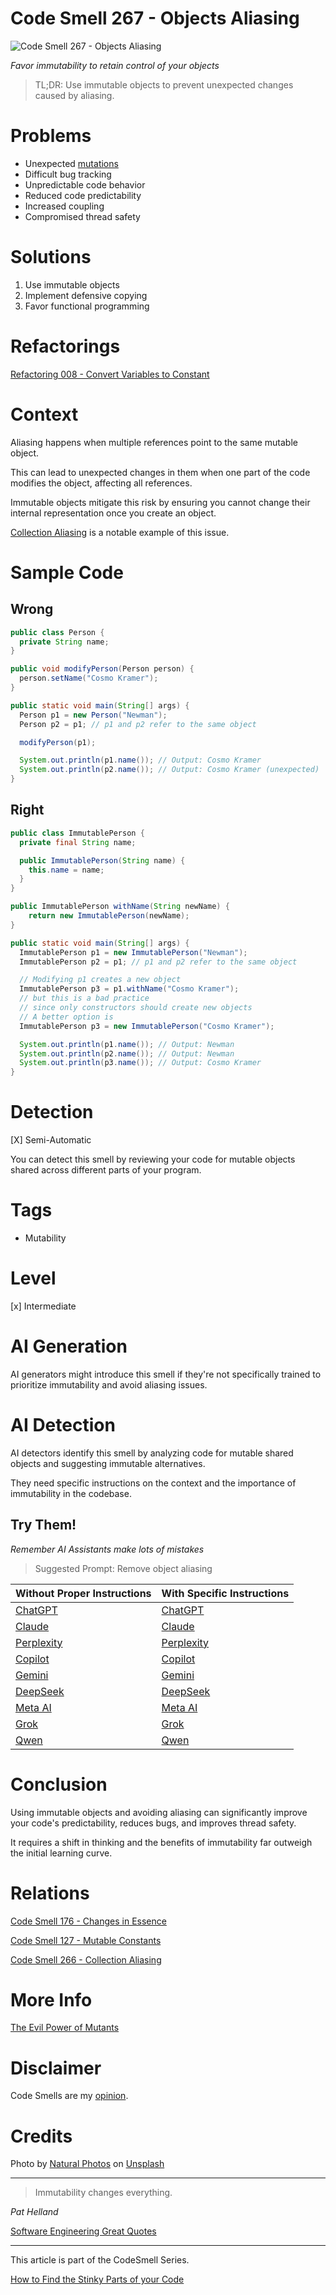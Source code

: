 # Code Smell 267 - Objects Aliasing

![Code Smell 267 - Objects Aliasing](Code%20Smell%20267%20-%20Objects%20Aliasing.jpg)

*Favor immutability to retain control of your objects*

> TL;DR: Use immutable objects to prevent unexpected changes caused by aliasing.

# Problems

- Unexpected [mutations](https://github.com/mcsee/Software-Design-Articles/tree/main/Articles/Theory/The%20Evil%20Power%20of%20Mutants/readme.md)
- Difficult bug tracking
- Unpredictable code behavior
- Reduced code predictability
- Increased coupling
- Compromised thread safety

# Solutions

1. Use immutable objects
2. Implement defensive copying
3. Favor functional programming

# Refactorings

[Refactoring 008 - Convert Variables to Constant](https://github.com/mcsee/Software-Design-Articles/tree/main/Articles/Refactorings/Refactoring%20008%20-%20Convert%20Variables%20to%20Constant/readme.md)

# Context

Aliasing happens when multiple references point to the same mutable object. 

This can lead to unexpected changes in them when one part of the code modifies the object, affecting all references. 

Immutable objects mitigate this risk by ensuring you cannot change their internal representation once you create an object.

[Collection Aliasing](https://github.com/mcsee/Software-Design-Articles/tree/main/Articles/Code%20Smells/Code%20Smell%20266%20-%20Collection%20Aliasing/readme.md) is a notable example of this issue.

# Sample Code

## Wrong

<!-- [Gist Url](https://gist.github.com/mcsee/5c5d78c37c8a02a76f5016a1d9cce5b9) -->

```java
public class Person {
  private String name; 
}

public void modifyPerson(Person person) {
  person.setName("Cosmo Kramer");
}

public static void main(String[] args) {
  Person p1 = new Person("Newman");
  Person p2 = p1; // p1 and p2 refer to the same object

  modifyPerson(p1);

  System.out.println(p1.name()); // Output: Cosmo Kramer
  System.out.println(p2.name()); // Output: Cosmo Kramer (unexpected)
}
```

## Right

<!-- [Gist Url](https://gist.github.com/mcsee/a2f26976d78ac14d239005c1a351cd4e) -->

```java
public class ImmutablePerson {
  private final String name; 

  public ImmutablePerson(String name) {
    this.name = name; 
  } 
}

public ImmutablePerson withName(String newName) {
    return new ImmutablePerson(newName);
}

public static void main(String[] args) {
  ImmutablePerson p1 = new ImmutablePerson("Newman");
  ImmutablePerson p2 = p1; // p1 and p2 refer to the same object

  // Modifying p1 creates a new object
  ImmutablePerson p3 = p1.withName("Cosmo Kramer");
  // but this is a bad practice 
  // since only constructors should create new objects
  // A better option is
  ImmutablePerson p3 = new ImmutablePerson("Cosmo Kramer");

  System.out.println(p1.name()); // Output: Newman
  System.out.println(p2.name()); // Output: Newman
  System.out.println(p3.name()); // Output: Cosmo Kramer
}
```

# Detection

[X] Semi-Automatic 

You can detect this smell by reviewing your code for mutable objects shared across different parts of your program.

# Tags

- Mutability

# Level

[x] Intermediate

# AI Generation

AI generators might introduce this smell if they're not specifically trained to prioritize immutability and avoid aliasing issues.

# AI Detection

AI detectors identify this smell by analyzing code for mutable shared objects and suggesting immutable alternatives. 

They need specific instructions on the context and the importance of immutability in the codebase.

## Try Them!

*Remember AI Assistants make lots of mistakes*

> Suggested Prompt: Remove object aliasing

| Without Proper Instructions    | With Specific Instructions |
| -------- | ------- |
| [ChatGPT](https://chat.openai.com/?q=Correct+and+explain+this+code%3A+%60%60%60java%0D%0Apublic+class+Person+%7B%0D%0A++private+String+name%3B+%0D%0A%7D%0D%0A%0D%0Apublic+void+modifyPerson%28Person+person%29+%7B%0D%0A++person.setName%28%22Cosmo+Kramer%22%29%3B%0D%0A%7D%0D%0A%0D%0Apublic+static+void+main%28String%5B%5D+args%29+%7B%0D%0A++Person+p1+%3D+new+Person%28%22Newman%22%29%3B%0D%0A++Person+p2+%3D+p1%3B+%2F%2F+p1+and+p2+refer+to+the+same+object%0D%0A%0D%0A++modifyPerson%28p1%29%3B%0D%0A%0D%0A++System.out.println%28p1.name%28%29%29%3B+%2F%2F+Output%3A+Cosmo+Kramer%0D%0A++System.out.println%28p2.name%28%29%29%3B+%2F%2F+Output%3A+Cosmo+Kramer+%28unexpected%29%0D%0A%7D%0D%0A%60%60%60) | [ChatGPT](https://chat.openai.com/?q=Remove+object+aliasing%3A+%60%60%60java%0D%0Apublic+class+Person+%7B%0D%0A++private+String+name%3B+%0D%0A%7D%0D%0A%0D%0Apublic+void+modifyPerson%28Person+person%29+%7B%0D%0A++person.setName%28%22Cosmo+Kramer%22%29%3B%0D%0A%7D%0D%0A%0D%0Apublic+static+void+main%28String%5B%5D+args%29+%7B%0D%0A++Person+p1+%3D+new+Person%28%22Newman%22%29%3B%0D%0A++Person+p2+%3D+p1%3B+%2F%2F+p1+and+p2+refer+to+the+same+object%0D%0A%0D%0A++modifyPerson%28p1%29%3B%0D%0A%0D%0A++System.out.println%28p1.name%28%29%29%3B+%2F%2F+Output%3A+Cosmo+Kramer%0D%0A++System.out.println%28p2.name%28%29%29%3B+%2F%2F+Output%3A+Cosmo+Kramer+%28unexpected%29%0D%0A%7D%0D%0A%60%60%60) |
| [Claude](https://claude.ai/new?q=Correct+and+explain+this+code%3A+%60%60%60java%0D%0Apublic+class+Person+%7B%0D%0A++private+String+name%3B+%0D%0A%7D%0D%0A%0D%0Apublic+void+modifyPerson%28Person+person%29+%7B%0D%0A++person.setName%28%22Cosmo+Kramer%22%29%3B%0D%0A%7D%0D%0A%0D%0Apublic+static+void+main%28String%5B%5D+args%29+%7B%0D%0A++Person+p1+%3D+new+Person%28%22Newman%22%29%3B%0D%0A++Person+p2+%3D+p1%3B+%2F%2F+p1+and+p2+refer+to+the+same+object%0D%0A%0D%0A++modifyPerson%28p1%29%3B%0D%0A%0D%0A++System.out.println%28p1.name%28%29%29%3B+%2F%2F+Output%3A+Cosmo+Kramer%0D%0A++System.out.println%28p2.name%28%29%29%3B+%2F%2F+Output%3A+Cosmo+Kramer+%28unexpected%29%0D%0A%7D%0D%0A%60%60%60) | [Claude](https://claude.ai/new?q=Remove+object+aliasing%3A+%60%60%60java%0D%0Apublic+class+Person+%7B%0D%0A++private+String+name%3B+%0D%0A%7D%0D%0A%0D%0Apublic+void+modifyPerson%28Person+person%29+%7B%0D%0A++person.setName%28%22Cosmo+Kramer%22%29%3B%0D%0A%7D%0D%0A%0D%0Apublic+static+void+main%28String%5B%5D+args%29+%7B%0D%0A++Person+p1+%3D+new+Person%28%22Newman%22%29%3B%0D%0A++Person+p2+%3D+p1%3B+%2F%2F+p1+and+p2+refer+to+the+same+object%0D%0A%0D%0A++modifyPerson%28p1%29%3B%0D%0A%0D%0A++System.out.println%28p1.name%28%29%29%3B+%2F%2F+Output%3A+Cosmo+Kramer%0D%0A++System.out.println%28p2.name%28%29%29%3B+%2F%2F+Output%3A+Cosmo+Kramer+%28unexpected%29%0D%0A%7D%0D%0A%60%60%60) |
| [Perplexity](https://www.perplexity.ai/?q=Correct+and+explain+this+code%3A+%60%60%60java%0D%0Apublic+class+Person+%7B%0D%0A++private+String+name%3B+%0D%0A%7D%0D%0A%0D%0Apublic+void+modifyPerson%28Person+person%29+%7B%0D%0A++person.setName%28%22Cosmo+Kramer%22%29%3B%0D%0A%7D%0D%0A%0D%0Apublic+static+void+main%28String%5B%5D+args%29+%7B%0D%0A++Person+p1+%3D+new+Person%28%22Newman%22%29%3B%0D%0A++Person+p2+%3D+p1%3B+%2F%2F+p1+and+p2+refer+to+the+same+object%0D%0A%0D%0A++modifyPerson%28p1%29%3B%0D%0A%0D%0A++System.out.println%28p1.name%28%29%29%3B+%2F%2F+Output%3A+Cosmo+Kramer%0D%0A++System.out.println%28p2.name%28%29%29%3B+%2F%2F+Output%3A+Cosmo+Kramer+%28unexpected%29%0D%0A%7D%0D%0A%60%60%60) | [Perplexity](https://www.perplexity.ai/?q=Remove+object+aliasing%3A+%60%60%60java%0D%0Apublic+class+Person+%7B%0D%0A++private+String+name%3B+%0D%0A%7D%0D%0A%0D%0Apublic+void+modifyPerson%28Person+person%29+%7B%0D%0A++person.setName%28%22Cosmo+Kramer%22%29%3B%0D%0A%7D%0D%0A%0D%0Apublic+static+void+main%28String%5B%5D+args%29+%7B%0D%0A++Person+p1+%3D+new+Person%28%22Newman%22%29%3B%0D%0A++Person+p2+%3D+p1%3B+%2F%2F+p1+and+p2+refer+to+the+same+object%0D%0A%0D%0A++modifyPerson%28p1%29%3B%0D%0A%0D%0A++System.out.println%28p1.name%28%29%29%3B+%2F%2F+Output%3A+Cosmo+Kramer%0D%0A++System.out.println%28p2.name%28%29%29%3B+%2F%2F+Output%3A+Cosmo+Kramer+%28unexpected%29%0D%0A%7D%0D%0A%60%60%60) |
| [Copilot](https://www.bing.com/chat?showconv=1&sendquery=1&q=Correct+and+explain+this+code%3A+%60%60%60java%0D%0Apublic+class+Person+%7B%0D%0A++private+String+name%3B+%0D%0A%7D%0D%0A%0D%0Apublic+void+modifyPerson%28Person+person%29+%7B%0D%0A++person.setName%28%22Cosmo+Kramer%22%29%3B%0D%0A%7D%0D%0A%0D%0Apublic+static+void+main%28String%5B%5D+args%29+%7B%0D%0A++Person+p1+%3D+new+Person%28%22Newman%22%29%3B%0D%0A++Person+p2+%3D+p1%3B+%2F%2F+p1+and+p2+refer+to+the+same+object%0D%0A%0D%0A++modifyPerson%28p1%29%3B%0D%0A%0D%0A++System.out.println%28p1.name%28%29%29%3B+%2F%2F+Output%3A+Cosmo+Kramer%0D%0A++System.out.println%28p2.name%28%29%29%3B+%2F%2F+Output%3A+Cosmo+Kramer+%28unexpected%29%0D%0A%7D%0D%0A%60%60%60) | [Copilot](https://www.bing.com/chat?showconv=1&sendquery=1&q=Remove+object+aliasing%3A+%60%60%60java%0D%0Apublic+class+Person+%7B%0D%0A++private+String+name%3B+%0D%0A%7D%0D%0A%0D%0Apublic+void+modifyPerson%28Person+person%29+%7B%0D%0A++person.setName%28%22Cosmo+Kramer%22%29%3B%0D%0A%7D%0D%0A%0D%0Apublic+static+void+main%28String%5B%5D+args%29+%7B%0D%0A++Person+p1+%3D+new+Person%28%22Newman%22%29%3B%0D%0A++Person+p2+%3D+p1%3B+%2F%2F+p1+and+p2+refer+to+the+same+object%0D%0A%0D%0A++modifyPerson%28p1%29%3B%0D%0A%0D%0A++System.out.println%28p1.name%28%29%29%3B+%2F%2F+Output%3A+Cosmo+Kramer%0D%0A++System.out.println%28p2.name%28%29%29%3B+%2F%2F+Output%3A+Cosmo+Kramer+%28unexpected%29%0D%0A%7D%0D%0A%60%60%60) |
| [Gemini](https://gemini.google.com/) | [Gemini](https://gemini.google.com/) | 
| [DeepSeek](https://chat.deepseek.com/) | [DeepSeek](https://chat.deepseek.com/) | 
| [Meta AI](https://www.meta.ai/chat) | [Meta AI](https://www.meta.ai/) | 
| [Grok](https://grok.com/) | [Grok](https://grok.com/) | 
| [Qwen](https://chat.qwen.ai/) | [Qwen](https://chat.qwen.ai/) | 

# Conclusion

Using immutable objects and avoiding aliasing can significantly improve your code's predictability, reduces bugs, and improves thread safety. 

It requires a shift in thinking and the benefits of immutability far outweigh the initial learning curve.

# Relations

[Code Smell 176 - Changes in Essence](https://github.com/mcsee/Software-Design-Articles/tree/main/Articles/Code%20Smells/Code%20Smell%20176%20-%20Changes%20in%20Essence/readme.md)

[Code Smell 127 - Mutable Constants](https://github.com/mcsee/Software-Design-Articles/tree/main/Articles/Code%20Smells/Code%20Smell%20127%20-%20Mutable%20Constants/readme.md)

[Code Smell 266 - Collection Aliasing](https://github.com/mcsee/Software-Design-Articles/tree/main/Articles/Code%20Smells/Code%20Smell%20266%20-%20Collection%20Aliasing/readme.md)

# More Info

[The Evil Power of Mutants](https://github.com/mcsee/Software-Design-Articles/tree/main/Articles/Theory/The%20Evil%20Power%20of%20Mutants/readme.md)

# Disclaimer

Code Smells are my [opinion](https://github.com/mcsee/Software-Design-Articles/tree/main/Articles/Blogging/I%20Wrote%20More%20than%2090%20Articles%20on%202021%20Here%20is%20What%20I%20Learned/readme.md).

# Credits

Photo by [Natural Photos](https://unsplash.com/@naturalphotos08) on [Unsplash](https://unsplash.com/photos/a-man-standing-in-front-of-a-display-of-key-chains-eWXLPRjaoRk)  
  
* * *

> Immutability changes everything.

_Pat Helland_

[Software Engineering Great Quotes](https://github.com/mcsee/Software-Design-Articles/tree/main/Articles/Quotes/Software%20Engineering%20Great%20Quotes/readme.md)

* * *

This article is part of the CodeSmell Series.

[How to Find the Stinky Parts of your Code](https://github.com/mcsee/Software-Design-Articles/tree/main/Articles/Code%20Smells/How%20to%20Find%20the%20Stinky%20parts%20of%20your%20Code/readme.md)